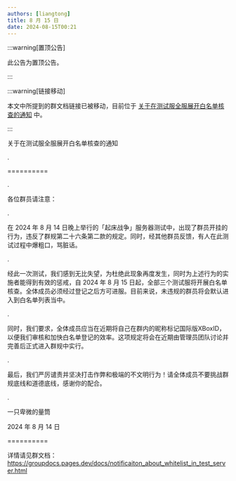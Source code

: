 ```yaml
---
authors: [liangtong]
title: 8 月 15 日
date: 2024-08-15T00:21
---
```


:::warning[置顶公告]

此公告为置顶公告。

:::

:::warning[链接移动]

本文中所提到的群文档链接已被移动，目前位于 [关于在测试服全服展开白名单核查的通知](/docs/about/archives/test_server_whitelist) 中。

:::

关于在测试服全服展开白名单核查的通知

.

==========

.

各位群员请注意：

.

在 2024 年 8 月 14 日晚上举行的「起床战争」服务器测试中，出现了群员开挂的行为，违反了群规第二十六条第二款的规定。同时，经其他群员反馈，有人在此测试过程中爆粗口，骂脏话。

.

经此一次测试，我们感到无比失望，为杜绝此现象再度发生，同时为上述行为的实施者能得到有效的惩戒，自 2024 年 8 月 15 日起，全部三个测试服将开展白名单核查。全体成员必须经过登记之后方可进服。目前来说，未违规的群员将会默认进入到白名单列表当中。

.

同时，我们要求，全体成员应当在近期将自己在群内的昵称标记国际版XBoxID，以便我们审核和加快白名单登记的效率。这项规定将会在近期由管理员团队讨论并完善后正式进入群规中实行。

.

最后，我们严厉谴责并坚决打击作弊和极端的不文明行为！请全体成员不要挑战群规底线和道德底线，感谢你的配合。

.

一只卑微的量筒

2024 年 8 月 14 日

==========

详情请见群文档：https://groupdocs.pages.dev/docs/notificaiton_about_whitelist_in_test_server.html


